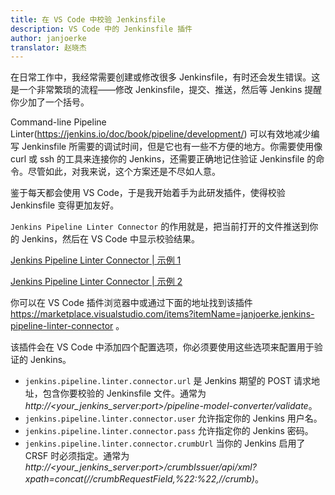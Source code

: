 ```yaml
---
title: 在 VS Code 中校验 Jenkinsfile
description: VS Code 中的 Jenkinsfile 插件
author: janjoerke
translator: 赵晓杰
---
```


在日常工作中，我经常需要创建或修改很多 Jenkinsfile，有时还会发生错误。这是一个非常繁琐的流程——修改 Jenkinsfile，提交、推送，然后等 Jenkins 提醒你少加了一个括号。

Command-line Pipeline Linter(https://jenkins.io/doc/book/pipeline/development/) 可以有效地减少编写 Jenkinsfile 所需要的调试时间，但是它也有一些不方便的地方。你需要使用像 curl 或 ssh 的工具来连接你的 Jenkins，还需要正确地记住验证 Jenkinsfile 的命令。尽管如此，对我来说，这个方案还是不尽如人意。

鉴于每天都会使用 VS Code，于是我开始着手为此研发插件，使得校验 Jenkinsfile 变得更加友好。

`Jenkins Pipeline Linter Connector` 的作用就是，把当前打开的文件推送到你的 Jenkins，然后在 VS Code 中显示校验结果。

[Jenkins Pipeline Linter Connector | 示例 1](/images/vscode-pipeline-linter/example1.gif)

[Jenkins Pipeline Linter Connector | 示例 2](/images/vscode-pipeline-linter/example2.gif)

你可以在 VS Code 插件浏览器中或通过下面的地址找到该插件 https://marketplace.visualstudio.com/items?itemName=janjoerke.jenkins-pipeline-linter-connector 。

该插件会在 VS Code 中添加四个配置选项，你必须要使用这些选项来配置用于验证的 Jenkins。

* `jenkins.pipeline.linter.connector.url` 是 Jenkins 期望的 POST 请求地址，包含你要校验的 Jenkinsfile 文件。通常为  *http://<your_jenkins_server:port>/pipeline-model-converter/validate*。
* `jenkins.pipeline.linter.connector.user` 允许指定你的 Jenkins 用户名。
* `jenkins.pipeline.linter.connector.pass` 允许指定你的 Jenkins 密码。
* `jenkins.pipeline.linter.connector.crumbUrl` 当你的 Jenkins 启用了 CRSF 时必须指定。通常为 *http://<your_jenkins_server:port>/crumbIssuer/api/xml?xpath=concat(//crumbRequestField,%22:%22,//crumb)*。
​